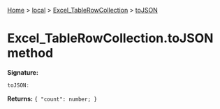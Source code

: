 [Home](./index) &gt; [local](local.md) &gt; [Excel\_TableRowCollection](local.excel_tablerowcollection.md) &gt; [toJSON](local.excel_tablerowcollection.tojson.md)

# Excel\_TableRowCollection.toJSON method


**Signature:**
```javascript
toJSON:
```
**Returns:** `{
            "count": number;
        }`

